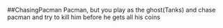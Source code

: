 ##ChasingPacman
Pacman, but you play as the ghost(Tanks) and chase pacman and try to kill him before he gets all his coins
